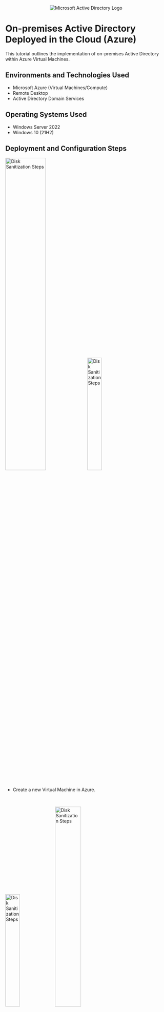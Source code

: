 <p align="center">
<img src="https://i.imgur.com/pU5A58S.png" alt="Microsoft Active Directory Logo"/>
</p>

<h1>On-premises Active Directory Deployed in the Cloud (Azure)</h1>
This tutorial outlines the implementation of on-premises Active Directory within Azure Virtual Machines.<br />


<h2>Environments and Technologies Used</h2>

- Microsoft Azure (Virtual Machines/Compute)
- Remote Desktop
- Active Directory Domain Services

<h2>Operating Systems Used </h2>

- Windows Server 2022
- Windows 10 (21H2)


<h2>Deployment and Configuration Steps</h2>

<p>
</p>
<p>
<img src="https://i.imgur.com/6uuyCnL.png" height="50%" width="50%" alt="Disk Sanitization Steps"/> <img src="https://i.imgur.com/k0cPepk.png" height="30%" width="30%" alt="Disk Sanitization Steps"/>

 
  - Create a new Virtual Machine in Azure.
</p>
<br />

<p>
<img src="https://i.imgur.com/Jp7M0sx.png" height="30%" width="30%" alt="Disk Sanitization Steps"/> <img src="https://i.imgur.com/HzkVPA8.png" height="40%" width="40%" alt="Disk Sanitization Steps"/>

</p>
<p>

  - Create the Domain Controller VM (Windows Server 2022) named “DC-1”
  - Create Resource Group
  - Create  Virtual Network (Vnet)

</p>
<br />

<p>
<img src="https://i.imgur.com/sHcwXE9.png" height="50%" width="50%" alt="Disk Sanitization Steps"/>
</p>
<p>

  - Create the Client VM (Windows 10) named “Client-1”. Use the same Resource Group and Vnet.

</p>
<br />

<p>
<img src="https://i.imgur.com/RFuLT9s.png" height="80%" width="80%" alt="Disk Sanitization Steps"/>
</p>
<p>

  - Set Domain Controller’s NIC Private IP address to be static

</p>
<br />
<p>
<img src="https://i.imgur.com/bMz2pe1.png" height="80%" width="80%" alt="Disk Sanitization Steps"/>
</p>
<p>

  - Login to DC-1 using Remote Desktop Connection

</p>
<br /><p>
<img src="https://i.imgur.com/9LJDMvZ.png" height="80%" width="80%" alt="Disk Sanitization Steps"/>
</p>
<p>

  - Go to Server Manager
  - Dashboard
  - "Add roles and features"

</p>
<br /><p>
<img src="https://i.imgur.com/GK7SfHe.png" height="80%" width="80%" alt="Disk Sanitization Steps"/>
</p>
<p>

  - Toggle on "Active Directory Domain Services"

</p>
<br /><p>
<img src="https://i.imgur.com/OLHMmOt.png" height="80%" width="80%" alt="Disk Sanitization Steps"/>
</p>
<p>

  - Finish Install
  - Promote this server to a domain controller

</p>
<br /><p>
<img src="https://i.imgur.com/1vbBQuG.png" height="80%" width="80%" alt="Disk Sanitization Steps"/>
</p>
<p>

  - Add a new forest
  - Name the Root domain name: BLANK.com Example: mydomain.com

</p>
<br /><p>
<img src="https://i.imgur.com/o3BVZMv.png" height="80%" width="80%" alt="Disk Sanitization Steps"/>
</p>
<p>

  - Set a password.

</p>
<br /><p>
<img src="https://i.imgur.com/haPoyTd.png" height="80%" width="80%" alt="Disk Sanitization Steps"/>
</p>
<p>

  -  Press Install

</p>
<br /><p>
<img src="https://i.imgur.com/FlGamLA.png" height="80%" width="80%" alt="Disk Sanitization Steps"/>
</p>
<p>

  - The Install will cause the VM Computer to Reset.

</p>
<br /><p>
<img src="https://i.imgur.com/vjF1xoq.png" height="40%" width="40%" alt="Disk Sanitization Steps"/>
</p>
<p>

  - Log back in
  - This time with the "domain name" '.com'\'username'

</p>
<br /><p>
<img src="https://i.imgur.com/kK7CmtD.png" height="80%" width="80%" alt="Disk Sanitization Steps"/>
</p>
<p>

  - Search for "Active Directory Users and Computers"

</p>
<br /><p>
<img src="https://i.imgur.com/J4bBByo.png" height="80%" width="80%" alt="Disk Sanitization Steps"/>
</p>
<p>

  - Create a new "Organizational Unit"

</p>
<br />
<p>
<img src="https://i.imgur.com/TJ2l5Dw.png" height="80%" width="80%" alt="Disk Sanitization Steps"/>
</p>
<p>

  - Create a fake user
  - Remember the user for future login

</p>
<br />
<p>
<img src="https://i.imgur.com/IAo0Yho.png" height="20%" width="20%" alt="Disk Sanitization Steps"/> <img src="https://i.imgur.com/XIogS5T.png" height="20%" width="20%" alt="Disk Sanitization Steps"/> <img src="https://i.imgur.com/k3PBEJs.png" height="20%" width="20%" alt="Disk Sanitization Steps"/> <img src="https://i.imgur.com/La4XgtT.png" height="20%" width="20%" alt="Disk Sanitization Steps"/> <img src="https://i.imgur.com/L908Hnm.png" height="20%" width="20%" alt="Disk Sanitization Steps"/>
</p>
<p>

  - Open the new user you created
  - Go to "Member of"
  - Add
  - Type Domain and Check Names
  - Select Domain Admins

</p>
<br />
<p>
<img src="https://i.imgur.com/rDaIA9z.png" height="80%" width="80%" alt="Disk Sanitization Steps"/>
</p>
<p>

  - Login back to DC-1
  - Using Admin login

</p>
<br /><p>
<img src="https://i.imgur.com/kCw8Jmn.png" height="80%" width="80%" alt="Disk Sanitization Steps"/>
</p>
<p>

  - Go to System Settings -> About
  - Rename this PC (Advanced)
  - Press Change

</p>
<br /><p>
<img src="https://i.imgur.com/YqViXpu.png" height="80%" width="80%" alt="Disk Sanitization Steps"/>
</p>
<p>

  - Toggle on Domain
  - Type in your domain.com
  - Don't click "OK" yet
</p>
<br /><p>
</p>
<br /><p>
<img src="https://i.imgur.com/D2BU3cD.png" height="80%" width="80%" alt="Disk Sanitization Steps"/>
<img src="https://i.imgur.com/fVNsDEg.png" height="80%" width="80%" alt="Disk Sanitization Steps"/>

</p>
<p>

  - Go to Azure
  - Home->Virtual Machines->Client-1 | Networking->client_149_z1
  - DNS Servers
  - Click on Custom
  - Paste over the Private IP Address from DC-1: Found in Azure below the IP Address.
  - Save
  - Restart Client-1 VM

</p>
<br /><p>
<img src="https://i.imgur.com/fPjMpnF.png" height="80%" width="80%" alt="Disk Sanitization Steps"/>
</p>
<p>

  - Click "OK"
  - Put the Username and Password of the Admin
  - VM will restart

</p>
<br /><p>
<img src="https://i.imgur.com/CQmhUN3.png" height="80%" width="80%" alt="Disk Sanitization Steps"/>
</p>
<p>

  - Upon logging back into Client-1 as an Admin
  - Go to system-> About -> Remote Desktop
  - Click on "Select users that can remotely access this PC"

</p>
<br /><p>
<img src="https://i.imgur.com/QCNwblm.png" height="80%" width="80%" alt="Disk Sanitization Steps"/>
</p>
<p>

  - Click on Add
  - Type in the Text box, "Domain Users".

</p>
<br /><p>
<img src="https://i.imgur.com/Yz3HtSC.png" height="80%" width="80%" alt="Disk Sanitization Steps"/>
</p>
<p>

  - Add in Domain Users

CONGRATS, you have set up Active Directory. Allowing access to all users to use this PC.
